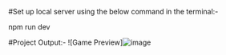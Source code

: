 #Set up local server using the below command in the terminal:-

npm run dev

#Project Output:-
![Game Preview]![image](https://github.com/user-attachments/assets/afba610c-4a99-4649-9f16-92db961ceed1)
